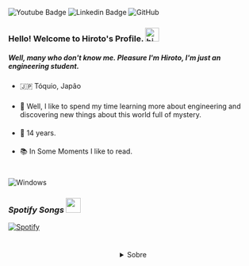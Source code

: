 ![Youtube Badge](https://img.shields.io/badge/-Youtube-FF0000?style=flat-square&labelColor=FF0000&logo=youtube&logoColor=white&link=https://www.youtube.com/channel/UCRhKK6VrlSnlWPJjYxBPKnA/videos) ![Linkedin Badge](https://img.shields.io/badge/-Hirotooz-0e76a8?style=flat&labelColor=0e76a8&logo=linkedin&logoColor=white) ![GitHub](https://img.shields.io/badge/-GitHub-black?style=flat-square&logo=github) 

### Hello! Welcome to Hiroto's Profile. <img src="https://user-images.githubusercontent.com/1303154/88677602-1635ba80-d120-11ea-84d8-d263ba5fc3c0.gif" width="28px" alt="hi">
##### Well, many who don't know me. Pleasure I'm Hiroto, I'm just an engineering student.



### 
- 🇯🇵 Tóquio, Japão

#####
- 🔭 Well, I like to spend my time learning more about engineering and discovering new things about this world full of mystery.

####
- 🧪 14 years.

####
- 📚 In Some Moments I like to read.

#


![Windows](https://github.com/Hirotooz/Erro/blob/main/windows.gif)






### *Spotify Songs <img src="https://cdn.discordapp.com/attachments/750576652290883584/796410290484805642/fogorainbow_midnight.gif" height="30px" width="30px"/>*
[![Spotify](https://now-playing-codestackr.vercel.app/api/spotify-playing)](https://open.spotify.com/user/Hirotooz)

#


<details style='text-align: center;' align='center'>
  <summary> Sobre </summary>

#

![Anurag's github stats](https://github-readme-stats.vercel.app/api?username=Hirotooz&show_icons=true&theme=radical)

</details>



